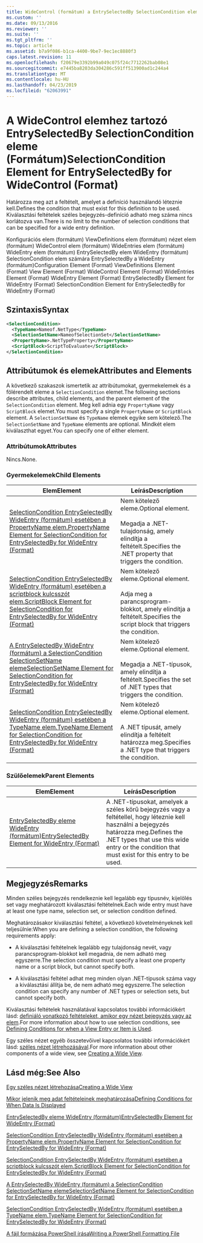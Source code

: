 ```yaml
---
title: WideControl (formátum) a EntrySelectedBy SelectionCondition eleme |} A Microsoft Docs
ms.custom: ''
ms.date: 09/13/2016
ms.reviewer: ''
ms.suite: ''
ms.tgt_pltfrm: ''
ms.topic: article
ms.assetid: b7a9f086-b1ca-4400-9be7-9ec1ec8880f3
caps.latest.revision: 11
ms.openlocfilehash: f20679e3392b99a049c075f24c7712262bab08e1
ms.sourcegitcommit: e7445ba8203da304286c591ff513900ad1c244a4
ms.translationtype: MT
ms.contentlocale: hu-HU
ms.lasthandoff: 04/23/2019
ms.locfileid: "62063991"
---
```

# <a name="selectioncondition-element-for-entryselectedby-for-widecontrol-format"></a><span data-ttu-id="ab6ce-102">A WideControl elemhez tartozó EntrySelectedBy SelectionCondition eleme (Formátum)</span><span class="sxs-lookup"><span data-stu-id="ab6ce-102">SelectionCondition Element for EntrySelectedBy for WideControl (Format)</span></span>

<span data-ttu-id="ab6ce-103">Határozza meg azt a feltételt, amelyet a definíció használandó léteznie kell.</span><span class="sxs-lookup"><span data-stu-id="ab6ce-103">Defines the condition that must exist for this definition to be used.</span></span> <span data-ttu-id="ab6ce-104">Kiválasztási feltételek széles bejegyzés-definíció adható meg száma nincs korlátozva van.</span><span class="sxs-lookup"><span data-stu-id="ab6ce-104">There is no limit to the number of selection conditions that can be specified for a wide entry definition.</span></span>

<span data-ttu-id="ab6ce-105">Konfigurációs elem (formátum) ViewDefinitions elem (formátum) nézet elem (formátum) WideControl elem (formátum) WideEntries elem (formátum) WideEntry elem (formátum) EntrySelectedBy elem WideEntry (formátum) SelectionCondition elem számára EntrySelectedBy a WideEntry (formátum)</span><span class="sxs-lookup"><span data-stu-id="ab6ce-105">Configuration Element (Format) ViewDefinitions Element (Format) View Element (Format) WideControl Element (Format) WideEntries Element (Format) WideEntry Element (Format) EntrySelectedBy Element for WideEntry (Format) SelectionCondition Element for EntrySelectedBy for WideEntry (Format)</span></span>

## <a name="syntax"></a><span data-ttu-id="ab6ce-106">Szintaxis</span><span class="sxs-lookup"><span data-stu-id="ab6ce-106">Syntax</span></span>

```xml
<SelectionCondition>
  <TypeName>Nameof.NetType</TypeName>
  <SelectionSetName>NameofSelectionSet</SelectionSetName>
  <PropertyName>.NetTypeProperty</PropertyName>
  <ScriptBlock>ScriptToEvaluate</ScriptBlock>
</SelectionCondition>
```

## <a name="attributes-and-elements"></a><span data-ttu-id="ab6ce-107">Attribútumok és elemek</span><span class="sxs-lookup"><span data-stu-id="ab6ce-107">Attributes and Elements</span></span>

<span data-ttu-id="ab6ce-108">A következő szakaszok ismertetik az attribútumokat, gyermekelemek és a fölérendelt eleme a `SelectionCondition` elemet.</span><span class="sxs-lookup"><span data-stu-id="ab6ce-108">The following sections describe attributes, child elements, and the parent element of the `SelectionCondition` element.</span></span> <span data-ttu-id="ab6ce-109">Meg kell adnia egy `PropertyName` vagy `ScriptBlock` elemet.</span><span class="sxs-lookup"><span data-stu-id="ab6ce-109">You must specify a single `PropertyName` or `ScriptBlock` element.</span></span> <span data-ttu-id="ab6ce-110">A `SelectionSetName` és `TypeName` elemek egyike sem kötelező.</span><span class="sxs-lookup"><span data-stu-id="ab6ce-110">The `SelectionSetName` and `TypeName` elements are optional.</span></span> <span data-ttu-id="ab6ce-111">Mindkét elem kiválaszthat egyet.</span><span class="sxs-lookup"><span data-stu-id="ab6ce-111">You can specify one of either element.</span></span>

### <a name="attributes"></a><span data-ttu-id="ab6ce-112">Attribútumok</span><span class="sxs-lookup"><span data-stu-id="ab6ce-112">Attributes</span></span>

<span data-ttu-id="ab6ce-113">Nincs.</span><span class="sxs-lookup"><span data-stu-id="ab6ce-113">None.</span></span>

### <a name="child-elements"></a><span data-ttu-id="ab6ce-114">Gyermekelemek</span><span class="sxs-lookup"><span data-stu-id="ab6ce-114">Child Elements</span></span>

|<span data-ttu-id="ab6ce-115">Elem</span><span class="sxs-lookup"><span data-stu-id="ab6ce-115">Element</span></span>|<span data-ttu-id="ab6ce-116">Leírás</span><span class="sxs-lookup"><span data-stu-id="ab6ce-116">Description</span></span>|
|-------------|-----------------|
|[<span data-ttu-id="ab6ce-117">SelectionCondition EntrySelectedBy WideEntry (formátum) esetében a PropertyName elem.</span><span class="sxs-lookup"><span data-stu-id="ab6ce-117">PropertyName Element for SelectionCondition for EntrySelectedBy for WideEntry (Format)</span></span>](./propertyname-element-for-selectioncondition-for-entryselectedby-for-wideentry-format.md)|<span data-ttu-id="ab6ce-118">Nem kötelező eleme.</span><span class="sxs-lookup"><span data-stu-id="ab6ce-118">Optional element.</span></span><br /><br /> <span data-ttu-id="ab6ce-119">Megadja a .NET-tulajdonság, amely elindítja a feltételt.</span><span class="sxs-lookup"><span data-stu-id="ab6ce-119">Specifies the .NET property that triggers the condition.</span></span>|
|[<span data-ttu-id="ab6ce-120">SelectionCondition EntrySelectedBy WideEntry (formátum) esetében a scriptblock kulcsszót elem.</span><span class="sxs-lookup"><span data-stu-id="ab6ce-120">ScriptBlock Element for SelectionCondition for EntrySelectedBy for WideEntry (Format)</span></span>](./scriptblock-element-for-selectioncondition-for-entryselectedby-for-widecontrol-format.md)|<span data-ttu-id="ab6ce-121">Nem kötelező eleme.</span><span class="sxs-lookup"><span data-stu-id="ab6ce-121">Optional element.</span></span><br /><br /> <span data-ttu-id="ab6ce-122">Adja meg a parancsprogram-blokkot, amely elindítja a feltételt.</span><span class="sxs-lookup"><span data-stu-id="ab6ce-122">Specifies the script block that triggers the condition.</span></span>|
|[<span data-ttu-id="ab6ce-123">A EntrySelectedBy WideEntry (formátum) a SelectionCondition SelectionSetName eleme</span><span class="sxs-lookup"><span data-stu-id="ab6ce-123">SelectionSetName Element for SelectionCondition for EntrySelectedBy for WideEntry (Format)</span></span>](./selectionsetname-element-for-selectioncondition-for-entryselectedby-for-wideentry-format.md)|<span data-ttu-id="ab6ce-124">Nem kötelező eleme.</span><span class="sxs-lookup"><span data-stu-id="ab6ce-124">Optional element.</span></span><br /><br /> <span data-ttu-id="ab6ce-125">Megadja a .NET-típusok, amely elindítja a feltételt.</span><span class="sxs-lookup"><span data-stu-id="ab6ce-125">Specifies the set of .NET types that triggers the condition.</span></span>|
|[<span data-ttu-id="ab6ce-126">SelectionCondition EntrySelectedBy WideEntry (formátum) esetében a TypeName elem.</span><span class="sxs-lookup"><span data-stu-id="ab6ce-126">TypeName Element for SelectionCondition for EntrySelectedBy for WideEntry (Format)</span></span>](./typename-element-for-selectioncondition-for-entryselectedby-for-widecontrol-format.md)|<span data-ttu-id="ab6ce-127">Nem kötelező eleme.</span><span class="sxs-lookup"><span data-stu-id="ab6ce-127">Optional element.</span></span><br /><br /> <span data-ttu-id="ab6ce-128">A .NET típusát, amely elindítja a feltételt határozza meg.</span><span class="sxs-lookup"><span data-stu-id="ab6ce-128">Specifies a .NET type that triggers the condition.</span></span>|

### <a name="parent-elements"></a><span data-ttu-id="ab6ce-129">Szülőelemek</span><span class="sxs-lookup"><span data-stu-id="ab6ce-129">Parent Elements</span></span>

|<span data-ttu-id="ab6ce-130">Elem</span><span class="sxs-lookup"><span data-stu-id="ab6ce-130">Element</span></span>|<span data-ttu-id="ab6ce-131">Leírás</span><span class="sxs-lookup"><span data-stu-id="ab6ce-131">Description</span></span>|
|-------------|-----------------|
|[<span data-ttu-id="ab6ce-132">EntrySelectedBy eleme WideEntry (formátum)</span><span class="sxs-lookup"><span data-stu-id="ab6ce-132">EntrySelectedBy Element for WideEntry (Format)</span></span>](./entryselectedby-element-for-wideentry-format.md)|<span data-ttu-id="ab6ce-133">A .NET-típusokat, amelyek a széles körű bejegyzés vagy a feltétellel, hogy léteznie kell használni a bejegyzés határozza meg.</span><span class="sxs-lookup"><span data-stu-id="ab6ce-133">Defines the .NET types that use this wide entry or the condition that must exist for this entry to be used.</span></span>|

## <a name="remarks"></a><span data-ttu-id="ab6ce-134">Megjegyzés</span><span class="sxs-lookup"><span data-stu-id="ab6ce-134">Remarks</span></span>

<span data-ttu-id="ab6ce-135">Minden széles bejegyzés rendelkeznie kell legalább egy típusnév, kijelölés set vagy meghatározott kiválasztási feltételnek.</span><span class="sxs-lookup"><span data-stu-id="ab6ce-135">Each wide entry must have at least one type name, selection set, or selection condition defined.</span></span>

<span data-ttu-id="ab6ce-136">Meghatározásakor kiválasztási feltétel, a következő követelményeknek kell teljesülnie:</span><span class="sxs-lookup"><span data-stu-id="ab6ce-136">When you are defining a selection condition, the following requirements apply:</span></span>

- <span data-ttu-id="ab6ce-137">A kiválasztási feltételnek legalább egy tulajdonság nevét, vagy parancsprogram-blokkot kell megadnia, de nem adható meg egyszerre.</span><span class="sxs-lookup"><span data-stu-id="ab6ce-137">The selection condition must specify a least one property name or a script block, but cannot specify both.</span></span>

- <span data-ttu-id="ab6ce-138">A kiválasztási feltétel adhat meg minden olyan .NET-típusok száma vagy a kiválasztási állítja be, de nem adható meg egyszerre.</span><span class="sxs-lookup"><span data-stu-id="ab6ce-138">The selection condition can specify any number of .NET types or selection sets, but cannot specify both.</span></span>

<span data-ttu-id="ab6ce-139">Kiválasztási feltételek használatával kapcsolatos további információkért lásd: [definiáló vonatkozó feltételeket, amikor egy nézet bejegyzés vagy az elem](./defining-conditions-for-displaying-data.md).</span><span class="sxs-lookup"><span data-stu-id="ab6ce-139">For more information about how to use selection conditions, see [Defining Conditions for when a View Entry or Item is Used](./defining-conditions-for-displaying-data.md).</span></span>

<span data-ttu-id="ab6ce-140">Egy széles nézet egyéb összetevőivel kapcsolatos további információkért lásd: [széles nézet létrehozásával](./creating-a-wide-view.md).</span><span class="sxs-lookup"><span data-stu-id="ab6ce-140">For more information about other components of a wide view, see [Creating a Wide View](./creating-a-wide-view.md).</span></span>

## <a name="see-also"></a><span data-ttu-id="ab6ce-141">Lásd még:</span><span class="sxs-lookup"><span data-stu-id="ab6ce-141">See Also</span></span>

[<span data-ttu-id="ab6ce-142">Egy széles nézet létrehozása</span><span class="sxs-lookup"><span data-stu-id="ab6ce-142">Creating a Wide View</span></span>](./creating-a-wide-view.md)

[<span data-ttu-id="ab6ce-143">Mikor jelenik meg adat feltételeinek meghatározása</span><span class="sxs-lookup"><span data-stu-id="ab6ce-143">Defining Conditions for When Data Is Displayed</span></span>](./defining-conditions-for-displaying-data.md)

[<span data-ttu-id="ab6ce-144">EntrySelectedBy eleme WideEntry (formátum)</span><span class="sxs-lookup"><span data-stu-id="ab6ce-144">EntrySelectedBy Element for WideEntry (Format)</span></span>](./entryselectedby-element-for-wideentry-format.md)

[<span data-ttu-id="ab6ce-145">SelectionCondition EntrySelectedBy WideEntry (formátum) esetében a PropertyName elem.</span><span class="sxs-lookup"><span data-stu-id="ab6ce-145">PropertyName Element for SelectionCondition for EntrySelectedBy for WideEntry (Format)</span></span>](./propertyname-element-for-selectioncondition-for-entryselectedby-for-wideentry-format.md)

[<span data-ttu-id="ab6ce-146">SelectionCondition EntrySelectedBy WideEntry (formátum) esetében a scriptblock kulcsszót elem.</span><span class="sxs-lookup"><span data-stu-id="ab6ce-146">ScriptBlock Element for SelectionCondition for EntrySelectedBy for WideEntry (Format)</span></span>](./scriptblock-element-for-selectioncondition-for-entryselectedby-for-widecontrol-format.md)

[<span data-ttu-id="ab6ce-147">A EntrySelectedBy WideEntry (formátum) a SelectionCondition SelectionSetName eleme</span><span class="sxs-lookup"><span data-stu-id="ab6ce-147">SelectionSetName Element for SelectionCondition for EntrySelectedBy for WideEntry (Format)</span></span>](./selectionsetname-element-for-selectioncondition-for-entryselectedby-for-wideentry-format.md)

[<span data-ttu-id="ab6ce-148">SelectionCondition EntrySelectedBy WideEntry (formátum) esetében a TypeName elem.</span><span class="sxs-lookup"><span data-stu-id="ab6ce-148">TypeName Element for SelectionCondition for EntrySelectedBy for WideEntry (Format)</span></span>](./typename-element-for-selectioncondition-for-entryselectedby-for-widecontrol-format.md)

[<span data-ttu-id="ab6ce-149">A fájl formázása PowerShell írása</span><span class="sxs-lookup"><span data-stu-id="ab6ce-149">Writing a PowerShell Formatting File</span></span>](./writing-a-powershell-formatting-file.md)
